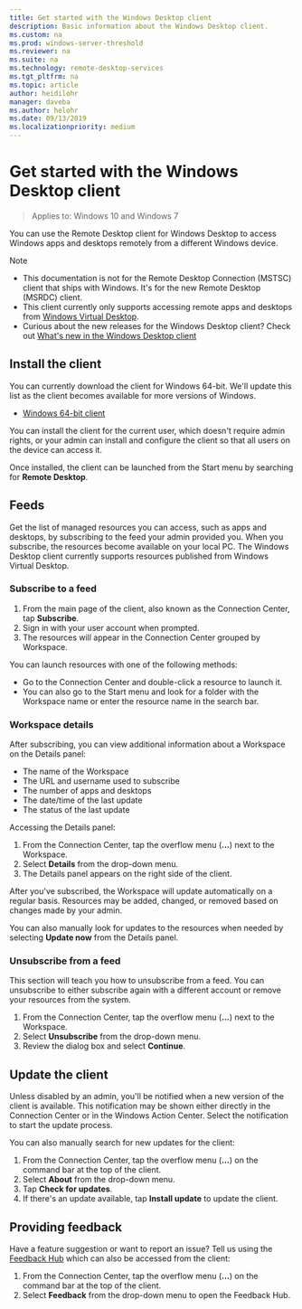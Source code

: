 ```yaml
---
title: Get started with the Windows Desktop client
description: Basic information about the Windows Desktop client.
ms.custom: na
ms.prod: windows-server-threshold
ms.reviewer: na
ms.suite: na
ms.technology: remote-desktop-services
ms.tgt_pltfrm: na
ms.topic: article
author: heidilohr
manager: daveba
ms.author: helohr
ms.date: 09/13/2019
ms.localizationpriority: medium
---
```

# Get started with the Windows Desktop client

>Applies to: Windows 10 and Windows 7

You can use the Remote Desktop client for Windows Desktop to access Windows apps and desktops remotely from a different Windows device.

> [!NOTE]
> - This documentation is not for the Remote Desktop Connection (MSTSC) client that ships with Windows. It's for the new Remote Desktop (MSRDC) client.
> - This client currently only supports accessing remote apps and desktops from [Windows Virtual Desktop](https://aka.ms/wvd).
> - Curious about the new releases for the Windows Desktop client? Check out [What's new in the Windows Desktop client](windowsdesktop-whatsnew.md)

## Install the client

You can currently download the client for Windows 64-bit. We'll update this list as the client becomes available for more versions of Windows.

- [Windows 64-bit client](https://go.microsoft.com/fwlink/?linkid=2068602)

You can install the client for the current user, which doesn't require admin rights, or your admin can install and configure the client so that all users on the device can access it.

Once installed, the client can be launched from the Start menu by searching for **Remote Desktop**.

## Feeds

Get the list of managed resources you can access, such as apps and desktops, by subscribing to the feed your admin provided you. When you subscribe, the resources become available on your local PC. The Windows Desktop client currently supports resources published from Windows Virtual Desktop.

### Subscribe to a feed

1. From the main page of the client, also known as the Connection Center, tap **Subscribe**.
2. Sign in with your user account when prompted.
3. The resources will appear in the Connection Center grouped by Workspace.

You can launch resources with one of the following methods:

- Go to the Connection Center and double-click a resource to launch it.
- You can also go to the Start menu and look for a folder with the Workspace name or enter the resource name in the search bar.

### Workspace details

After subscribing, you can view additional information about a Workspace on the Details panel:

- The name of the Workspace
- The URL and username used to subscribe
- The number of apps and desktops
- The date/time of the last update
- The status of the last update

Accessing the Details panel:

1. From the Connection Center, tap the overflow menu (**...**) next to the Workspace.
2. Select **Details** from the drop-down menu.
3. The Details panel appears on the right side of the client.

After you've subscribed, the Workspace will update automatically on a regular basis. Resources may be added, changed, or removed based on changes made by your admin.

You can also manually look for updates to the resources when needed by selecting **Update now** from the Details panel.

### Unsubscribe from a feed

This section will teach you how to unsubscribe from a feed. You can unsubscribe to either subscribe again with a different account or remove your resources from the system.

1. From the Connection Center, tap the overflow menu (**...**) next to the Workspace.
2. Select **Unsubscribe** from the drop-down menu.
3. Review the dialog box and select **Continue**.

## Update the client

Unless disabled by an admin, you'll be notified when a new version of the client is available. This notification may be shown either directly in the Connection Center or in the Windows Action Center. Select the notification to start the update process.

You can also manually search for new updates for the client:

1. From the Connection Center, tap the overflow menu (**...**) on the command bar at the top of the client.
2. Select **About** from the drop-down menu.
3. Tap **Check for updates**.
4. If there's an update available, tap **Install update** to update the client.

## Providing feedback

Have a feature suggestion or want to report an issue? Tell us using the [Feedback Hub](feedback-hub://?tabid=2&contextid=883) which can also be accessed from the client:

1. From the Connection Center, tap the overflow menu (**...**) on the command bar at the top of the client.
2. Select **Feedback** from the drop-down menu to open the Feedback Hub.
